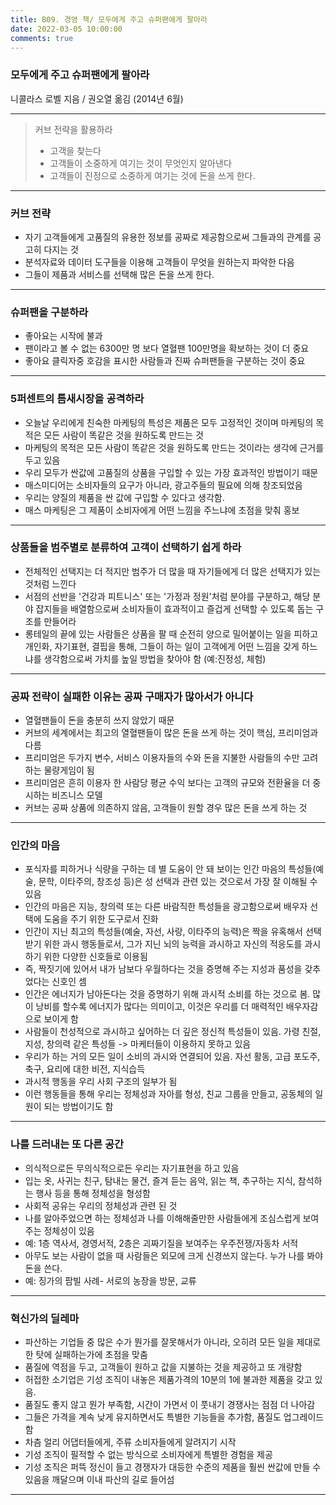 ```yaml
---
title: B09. 경영 책/ 모두에게 주고 슈퍼팬에게 팔아라
date: 2022-03-05 10:00:00
comments: true
---
```


### 모두에게 주고 슈퍼팬에게 팔아라
니콜라스 로벨 지음 / 권오열 옮김 (2014년 6월)

---

> 커브 전략을 활용하라
> - 고객을 찾는다
> - 고객들이 소중하게 여기는 것이 무엇인지 알아낸다
> - 고객들이 진정으로 소중하게 여기는 것에 돈을 쓰게 한다.

---

### 커브 전략
- 자기 고객들에게 고품질의 유용한 정보를 공짜로 제공함으로써 그들과의 관계를 공고히 다지는 것
- 분석자료와 데이터 도구들을 이용해 고객들이 무엇을 원하는지 파악한 다음
- 그들이 제품과 서비스를 선택해 많은 돈을 쓰게 한다.

---
### 슈퍼팬을 구분하라
- 좋아요는 시작에 불과
- 팬이라고 볼 수 없는 6300만 명 보다 열혈팬 100만명을 확보하는 것이 더 중요
- 좋아요 클릭자중 호감을 표시한 사람들과 진짜 슈퍼팬들을 구분하는 것이 중요

---
### 5퍼센트의 틈새시장을 공격하라
- 오늘날 우리에게 친숙한 마케팅의 특성은 제품은 모두 고정적인 것이며 마케팅의 목적은 모든 사람이 똑같은 것을 원하도록 만드는 것
- 마케팅의 목적은 모든 사람이 똑같은 것을 원하도록 만드는 것이라는 생각에 근거를 두고 있음
- 우리 모두가 싼값에 고품질의 상품을 구입할 수 있는 가장 효과적인 방법이기 때문
- 매스미디어는 소비자들의 요구가 아니라, 광고주들의 필요에 의해 창조되었음
- 우리는 양질의 제품을 싼 값에 구입할 수 있다고 생각함.
- 매스 마케팅은 그 제품이 소비자에게 어떤 느낌을 주느냐에 초점을 맞춰 홍보

---

### 상품들을 범주별로 분류하여 고객이 선택하기 쉽게 하라
- 전체적인 선택지는 더 적지만 범주가 더 많을 때 자기들에게 더 많은 선택지가 있는 것처럼 느낀다
- 서점의 선반을 '건강과 피트니스' 또는 '가정과 정원'처럼 분야를 구분하고, 해당 분야 잡지들을 배열함으로써 소비자들이 효과적이고 즐겁게 선택할 수 있도록 돕는 구조를 만들어라
- 롱테일의 끝에 있는 사람들은 상품을 팔 때 순전히 양으로 밀어붙이는 일을 피하고 개인화, 자기표현, 결핍을 통해, 그들이 하는 일이 고객에게 어떤 느낌을 갖게 하느냐를 생각함으로써 가치를 높일 방법을 찾아야 함 (예:진정성, 체험)

---

### 공짜 전략이 실패한 이유는 공짜 구매자가 많아서가 아니다
- 열혈팬들이 돈을 충분히 쓰지 않았기 때문
- 커브의 세계에서는 최고의 열혈팬들이 많은 돈을 쓰게 하는 것이 핵심, 프리미엄과 다름
- 프리미엄은 두가지 변수, 서비스 이용자들의 수와 돈을 지불한 사람들의 수만 고려하는 물량게임이 됨
- 프리미엄은 흔히 이용자 한 사람당 평균 수익 보다는 고객의 규모와 전환율을 더 중시하는 비즈니스 모델
- 커브는 공짜 상품에 의존하지 않음, 고객들이 원할 경우 많은 돈을 쓰게 하는 것

---

### 인간의 마음
- 포식자를 피하거나 식량을 구하는 데 별 도움이 안 돼 보이는 인간 마음의 특성들(예술, 문학, 이타주의, 창조성 등)은 성 선택과 관련 있는 것으로서 가장 잘 이해될 수 있음
- 인간의 마음은 지능, 창의력 또는 다른 바람직한 특성들을 광고함으로써 배우자 선택에 도움을 주기 위한 도구로서 진화
- 인간이 지닌 최고의 특성들(예술, 자선, 사랑, 이타주의 능력)은 짝을 유혹해서 선택받기 위한 과시 행동들로서, 그가 지닌 뇌의 능력을 과시하고 자신의 적응도를 과시하기 위한 다양한 신호들로 이용됨
- 즉, 짝짓기에 있어서 내가 남보다 우월하다는 것을 증명해 주는 지성과 품성을 갖추었다는 신호인 셈
- 인간은 에너지가 남아돈다는 것을 증명하기 위해 과시적 소비를 하는 것으로 봄. 많이 낭비를 할수록 에너지가 많다는 의미이고, 이것은 우리를 더 매력적인 배우자감으로 보이게 함
- 사람들이 천성적으로 과시하고 싶어하는 더 깊은 정신적 특성들이 있음. 가령 친절, 지성, 창의력 같은 특성들 ->  마케터들이 이용하지 못하고 있음
- 우리가 하는 거의 모든 일이 소비의 과시와 연결되어 있음. 자선 활동, 고급 포도주, 축구, 요리에 대한 비전, 지식습득
- 과시적 행동을 우리 사회 구조의 일부가 됨
- 이런 행동들을 통해 우리는 정체성과 자아를 형성, 친교 그룹을 만들고, 공동체의 일원이 되는 방법이기도 함

---

### 나를 드러내는 또 다른 공간
- 의식적으로든 무의식적으로든 우리는 자기표현을 하고 있음
- 입는 옷, 사귀는 친구, 탐내는 물건, 즐겨 듣는 음악, 읽는 책, 추구하는 지식, 참석하는 행사 등을 통해 정체성을 형성함
- 사회적 공유는 우리의 정체성과 관련 된 것
- 나를 알아주었으면 하는 정체성과 나를 이해해줄만한 사람들에게 조심스럽게 보여주는 정체성이 있음
- 예: 1층 역사서, 경영서적, 2층은 괴짜기질을 보여주는 우주전쟁/자동차 서적
- 아무도 보는 사람이 없을 때 사람들은 외모에 크게 신경쓰지 않는다. 누가 나를 봐야 돈을 쓴다.
- 예: 징가의 팜빌 사례- 서로의 농장을 방문, 교류

---
### 혁신가의 딜레마
- 파산하는 기업들 중 많은 수가 뭔가를 잘못해서가 아니라, 오히려 모든 일을 제대로 한 탓에 실패하는가에 초점을 맞춤
- 품질에 역점을 두고, 고객들이 원하고 값을 지불하는 것을 제공하고 또 개량함
- 허접한 소기업은 기성 조직이 내놓은 제품가격의 10분의 1에 불과한 제품을 갖고 있음.
- 품질도 좋지 않고 뭔가 부족함, 시간이 가면서 이 풋내기 경쟁사는 점점 더 나아감
- 그들은 가격을 계속 낮게 유지하면서도 특별한 기능들을 추가함, 품질도 업그레이드함
- 차츰 얼리 어댑터들에게, 주류 소비자들에게 알려지기 시작
- 기성 조직이 필적할 수 없는 방식으로 소비자에게 특별한 경험을 제공
- 기성 조직은 퍼뜩 정신이 들고 경쟁자가 대등한 수준의 제품을 훨씬 싼값에 만들 수 있음을 깨달으며 이내 파산의 길로 들어섬


---

